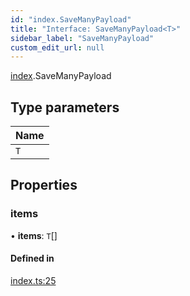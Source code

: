 ```yaml
---
id: "index.SaveManyPayload"
title: "Interface: SaveManyPayload<T>"
sidebar_label: "SaveManyPayload"
custom_edit_url: null
---
```


[index](../modules/).SaveManyPayload

## Type parameters

| Name |
| :------ |
| `T` |

## Properties

### items

• **items**: `T`[]

#### Defined in

[index.ts:25](https://github.com/apperside/react-query-typed-api/blob/392a73d/src/index.ts#L25)
